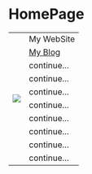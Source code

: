 # HomePage
<table>
    <tr>
        <td rowspan="11"><div align="center"> <img src="https://metrics.lecoq.io/LyderWang?template=classic&config.timezone=Asia%2FShanghai"></td>
        <td>My WebSite</td> 
    </tr>
    <tr>
        <td><A HREF="https://lyderwang.github.io/blog">My Blog</A></td> 
    </tr>
    <tr>
        <td>continue...</td> 
    </tr>
    <tr>
        <td>continue...</td> 
    </tr>
    <tr>
        <td>continue...</td> 
    </tr>
    <tr>
        <td>continue...</td> 
    </tr>
    <tr>
        <td>continue...</td> 
    </tr>
    <tr>
        <td>continue...</td> 
    </tr>
    <tr>
        <td>continue...</td> 
    </tr>
    <tr>
        <td>continue...</td> 
    </tr>
</table>
